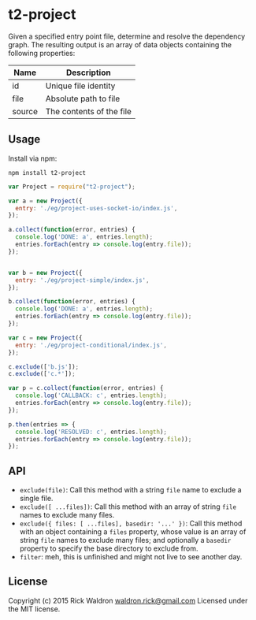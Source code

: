 # t2-project

Given a specified entry point file, determine and resolve the dependency graph. The resulting output is an array of data objects containing the following properties: 

| Name | Description |
| ---- | ----------- |
| id | Unique file identity |
| file | Absolute path to file |
| source | The contents of the file |


## Usage

Install via npm: 

```
npm install t2-project
```

```js
var Project = require("t2-project");

var a = new Project({
  entry: './eg/project-uses-socket-io/index.js',
});

a.collect(function(error, entries) {
  console.log('DONE: a', entries.length);
  entries.forEach(entry => console.log(entry.file));
});


var b = new Project({
  entry: './eg/project-simple/index.js',
});

b.collect(function(error, entries) {
  console.log('DONE: a', entries.length);
  entries.forEach(entry => console.log(entry.file));
});

var c = new Project({
  entry: './eg/project-conditional/index.js',
});

c.exclude(['b.js']);
c.exclude(['c.*']);

var p = c.collect(function(error, entries) {
  console.log('CALLBACK: c', entries.length);
  entries.forEach(entry => console.log(entry.file));
});

p.then(entries => {
  console.log('RESOLVED: c', entries.length);
  entries.forEach(entry => console.log(entry.file));
});
```



## API

- `exclude(file)`: Call this method with a string `file` name to exclude a single file. 
- `exclude([ ...files])`: Call this method with an array of string `file` names to exclude many files. 
- `exclude({ files: [ ...files], basedir: '...' })`: Call this method with an object containing a `files` property, whose value is an array of string `file` names to exclude many files; and optionally a `basedir` property to specify the base directory to exclude from.
- `filter`: meh, this is unfinished and might not live to see another day. 



## License

Copyright (c) 2015 Rick Waldron <waldron.rick@gmail.com>
Licensed under the MIT license.
